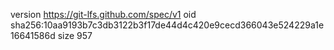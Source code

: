 version https://git-lfs.github.com/spec/v1
oid sha256:10aa9193b7c3db3122b3f17de44d4c420e9cecd366043e524229a1e16641586d
size 957
